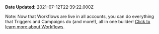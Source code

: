 **Date Updated:** 2021-07-12T22:39:22.000Z

Note: Now that Workflows are live in all accounts, you can do everything that Triggers and Campaigns do (and more!), all in one builder! [Click to learn more about Workflows](https://help.gohighlevel.com/support/solutions/articles/48001179678-workflow-builder-overview).

  
[](https://help.gohighlevel.com/support/solutions/articles/48001179678-workflow-builder-overview)  